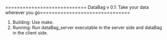 ============================ DataBag v 0.1:  Take your data wherever you go===============================


1) Building:
    Use make.
2) Running:
    Run dataBag_server executable in the server side and dataBag in the client side.